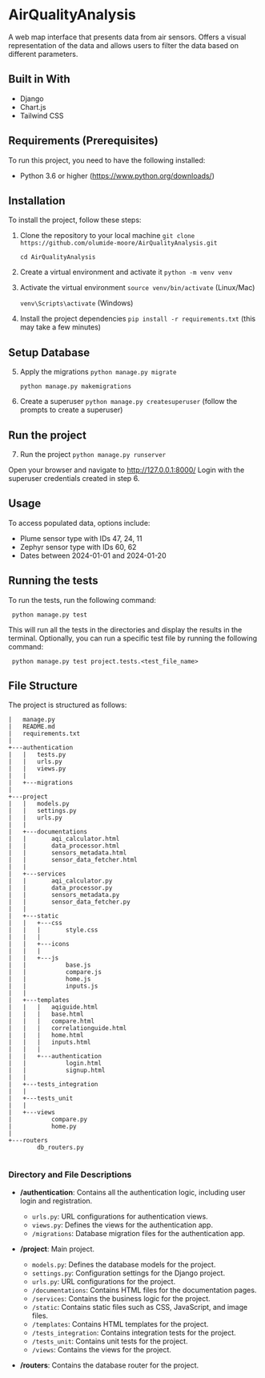 # AirQualityAnalysis
A web map interface that presents data from air sensors. Offers
a visual representation of the data and allows users to filter
the data based on different parameters.

## Built in With
- Django
- Chart.js
- Tailwind CSS


## Requirements (Prerequisites)
To run this project, you need to have the following installed:
- Python 3.6 or higher (https://www.python.org/downloads/)


## Installation
To install the project, follow these steps:
1. Clone the repository to your local machine
```git clone https://github.com/olumide-moore/AirQualityAnalysis.git```

   ```cd AirQualityAnalysis```

2. Create a virtual environment and activate it
```python -m venv venv```

3. Activate the virtual environment
   ```source venv/bin/activate``` (Linux/Mac)

   ```venv\Scripts\activate``` (Windows)

4. Install the project dependencies
```pip install -r requirements.txt```   (this may take a few minutes)

## Setup Database
5. Apply the migrations
```python manage.py migrate```

    ```python manage.py makemigrations```

6. Create a superuser
```python manage.py createsuperuser``` (follow the prompts to create a superuser)

## Run the project
7. Run the project
```python manage.py runserver```

Open your browser and navigate to http://127.0.0.1:8000/
Login with the superuser credentials created in step 6.

## Usage
To access populated data, options include:
- Plume sensor type with IDs 47, 24, 11
- Zephyr sensor type with IDs 60, 62
- Dates between 2024-01-01 and 2024-01-20

## Running the tests
To run the tests, run the following command:
```
 python manage.py test
```

This will run all the tests in the directories and display the results in the terminal.
Optionally, you can run a specific test file by running the following command:
```
 python manage.py test project.tests.<test_file_name>
```

## File Structure
The project is structured as follows:
```
|   manage.py
|   README.md
|   requirements.txt
|   
+---authentication   
|   |   tests.py
|   |   urls.py
|   |   views.py
|   |   
|   +---migrations
|           
+---project
|   |   models.py
|   |   settings.py
|   |   urls.py
|   |   
|   +---documentations
|   |       aqi_calculator.html
|   |       data_processor.html
|   |       sensors_metadata.html
|   |       sensor_data_fetcher.html
|   |       
|   +---services
|   |       aqi_calculator.py
|   |       data_processor.py
|   |       sensors_metadata.py
|   |       sensor_data_fetcher.py
|   |       
|   +---static
|   |   +---css
|   |   |       style.css
|   |   |       
|   |   +---icons
|   |   |       
|   |   +---js
|   |           base.js
|   |           compare.js
|   |           home.js
|   |           inputs.js
|   |           
|   +---templates
|   |   |   aqiguide.html
|   |   |   base.html
|   |   |   compare.html
|   |   |   correlationguide.html
|   |   |   home.html
|   |   |   inputs.html
|   |   |   
|   |   +---authentication
|   |           login.html
|   |           signup.html
|   |           
|   +---tests_integration
|   |       
|   +---tests_unit
|   |       
|   +---views
|           compare.py
|           home.py
|           
+---routers
        db_routers.py
        
```


### Directory and File Descriptions

- **/authentication**: Contains all the authentication logic, including user login and registration.
  - `urls.py`: URL configurations for authentication views.
  - `views.py`: Defines the views for the authentication app.
  - `/migrations`: Database migration files for the authentication app.

- **/project**: Main project.
    - `models.py`: Defines the database models for the project. 
    - `settings.py`: Configuration settings for the Django project.
    - `urls.py`: URL configurations for the project.
    - `/documentations`: Contains HTML files for the documentation pages.
    - `/services`: Contains the business logic for the project.
    - `/static`: Contains static files such as CSS, JavaScript, and image files.
    - `/templates`: Contains HTML templates for the project.
    - `/tests_integration`: Contains integration tests for the project.
    - `/tests_unit`: Contains unit tests for the project.
    - `/views`: Contains the views for the project.
- **/routers**: Contains the database router for the project.

